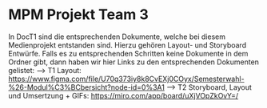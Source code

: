 # MPM Projekt Team 3

In DocT1 sind die entsprechenden Dokumente, welche bei diesem Medienprojekt entstanden sind. Hierzu gehören Layout- und Storyboard Entwürfe. Falls es zu entsprechenden Schritten keine Dokumente in dem Ordner gibt, dann haben wir hier Links zu den entsprechenden Dokumenten gelistet:
    -->  T1 Layout: https://www.figma.com/file/U70q373iy8k8CvEXj0COyx/Semesterwahl-%26-Modul%C3%BCbersicht?node-id=0%3A1
    -->  T2 Storyboard, Layout und Umsertzung + GIFs: https://miro.com/app/board/uXjVOpZkOvY=/
